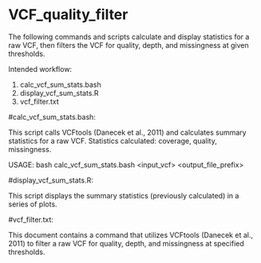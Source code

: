 # VCF_quality_filter
The following commands and scripts calculate and display statistics for a raw VCF, then filters the VCF for quality, depth, and missingness at given thresholds.

Intended workflow:
1) calc_vcf_sum_stats.bash
2) display_vcf_sum_stats.R
3) vcf_filter.txt

#calc_vcf_sum_stats.bash:

This script calls VCFtools (Danecek et al., 2011) and calculates summary statistics for a raw VCF.
Statistics calculated: coverage, quality, missingness.

USAGE: bash calc_vcf_sum_stats.bash <input_vcf> <output_file_prefix>

#display_vcf_sum_stats.R:

This script displays the summary statistics (previously calculated) in a series of plots.

#vcf_filter.txt:

This document contains a command that utilizes VCFtools (Danecek et al., 2011) to filter a raw VCF for quality, depth, and missingness at specified thresholds.

